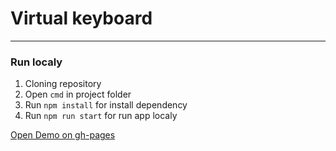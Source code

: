 # Virtual keyboard
--- 
### Run localy
1. Cloning repository
2. Open ```cmd``` in project folder
3. Run ```npm install``` for install dependency
4. Run ```npm run start``` for run app localy

[Open Demo on gh-pages](https://rsodst.github.io/virtual-keyboard-codejam/dist/index.html) 